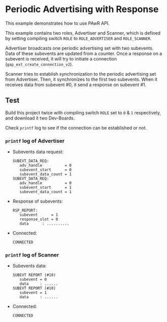 # Periodic Advertising with Response

This example demonstrates how to use PAwR API.

This example contains two roles, Advertiser and Scanner, which is defined by setting
compiling switch `ROLE` to `ROLE_ADVERTISER` and `ROLE_SCANNER`.

Advertiser broadcasts one periodic advertising set with two subevents. Data of these
subevents are updated from a counter. Once a response on a subevent is received,
it will try to initiate a connection (`gap_ext_create_connection_v2`).

Scanner tries to establish synchronization to the periodic advertising set from
Advertiser. Then, it synchronizes to the first two subevents. When it receives
data from subevent #0, it send a response on subevent #1.

## Test

Build this project twice with compiling switch `ROLE` set to `0` & `1` respectively,
and download it two Dev-Boards.

Check `printf` log to see if the connection can be established or not.

### `printf` log of Advertiser

* Subevents data request:

    ```shell
    SUBEVT_DATA_REQ:
       adv_handle          = 0
       subevent_start      = 0
       subevent_data_count = 1
    SUBEVT_DATA_REQ:
       adv_handle          = 0
       subevent_start      = 1
       subevent_data_count = 1
    ```

* Response of subevents:

    ```shell
    RSP_REPORT:
       subevent      = 1
       response_slot = 0
       data      : ..........
    ```

* Connected:

    ```shell
    CONNECTED
    ```

### `printf` log of Scanner

* Subevents data:

    ```shell
    SUBEVT REPORT (#10)
       subevent = 0
       data     : ......
    SUBEVT REPORT (#10)
       subevent = 1
       data     : ......
    ```

* Connected:

    ```shell
    CONNECTED
    ```
